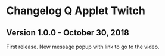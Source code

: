 # Changelog Q Applet Twitch

## Version 1.0.0 - October 30, 2018

First release.
New message popup with link to go to the video.
